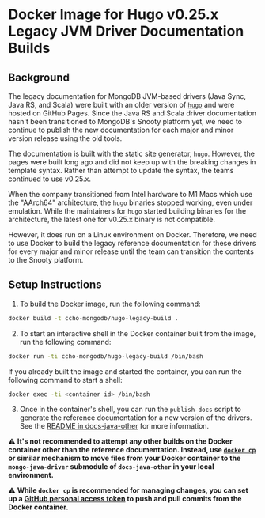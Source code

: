 # Docker Image for Hugo v0.25.x Legacy JVM Driver Documentation Builds

## Background

The legacy documentation for MongoDB JVM-based drivers (Java Sync, Java RS, and Scala)
were built with an older version of [``hugo``](https://github.com/gohugoio/hugo) and were
hosted on GitHub Pages. Since the Java RS and Scala driver documentation hasn't been
transitioned to MongoDB's Snooty platform yet, we need to continue to publish the new
documentation for each major and minor version release using the old tools.

The documentation is built with the static site generator, ``hugo``. However, the
pages were built long ago and did not keep up with the breaking changes in template syntax.
Rather than attempt to update the syntax, the teams continued to use v0.25.x.

When the company transitioned from Intel hardware to M1 Macs which use the "AArch64"
architecture, the ``hugo`` binaries stopped working, even under emulation. While 
the maintainers for ``hugo`` started building binaries for the architecture, the latest
one for v0.25.x binary is not compatible. 

However, it does run on a Linux environment on Docker. Therefore, we need to use
Docker to build the legacy reference documentation for these drivers for every
major and minor release until the team can transition the contents to the Snooty
platform.

## Setup Instructions

1. To build the Docker image, run the following command:

```sh
docker build -t ccho-mongodb/hugo-legacy-build .
```

2. To start an interactive shell in the Docker container built from the image, run the following command:

```sh
docker run -ti ccho-mongodb/hugo-legacy-build /bin/bash
```

If you already built the image and started the container, you can run the following command to start a shell:

```sh
docker exec -ti <container id> /bin/bash
```

3. Once in the container's shell, you can run the ``publish-docs`` script to generate the reference documentation for a new version of the drivers. See the [README in docs-java-other](https://github.com/mongodb/docs-java-other/blob/main/README.md) for more information.

:warning: **It's not recommended to attempt any other builds on the Docker container other than the reference documentation. Instead, use [``docker cp``](https://docs.docker.com/engine/reference/commandline/cp/) or similar mechanism to move files from your Docker container to the ``mongo-java-driver`` submodule of ``docs-java-other`` in your local environment.**

:warning: **While ``docker cp`` is recommended for managing changes, you can set up a [GitHub personal access token](https://docs.github.com/en/authentication/keeping-your-account-and-data-secure/creating-a-personal-access-token) to push and pull commits from the Docker container.**
